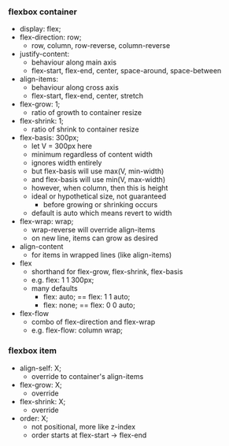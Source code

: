 
### flexbox container

* display: flex;
* flex-direction: row;
    * row, column, row-reverse, column-reverse
* justify-content: 
    * behaviour along main axis
    * flex-start, flex-end, center, space-around, space-between 
* align-items:
    * behaviour along cross axis
    * flex-start, flex-end, center, stretch
* flex-grow: 1;
    * ratio of growth to container resize
* flex-shrink: 1;
    * ratio of shrink to container resize
* flex-basis: 300px;
    * let V = 300px here
    * minimum regardless of content width 
    * ignores width entirely 
    * but flex-basis will use max(V, min-width)
    * and flex-basis will use min(V, max-width)
    * however, when column, then this is height
    * ideal or hypothetical size, not guaranteed
        * before growing or shrinking occurs
    * default is auto which means revert to width 
* flex-wrap: wrap;
    * wrap-reverse will override align-items
    * on new line, items can grow as desired
* align-content
    * for items in wrapped lines (like align-items)
* flex
    * shorthand for flex-grow, flex-shrink, flex-basis
    * e.g. flex: 1 1 300px;
    * many defaults
        * flex: auto; == flex: 1 1 auto;
        * flex: none; == flex: 0 0 auto;
* flex-flow
    * combo of flex-direction and flex-wrap
    * e.g. flex-flow: column wrap;

### flexbox item

* align-self: X;
    * override to container's align-items
* flex-grow: X;
    * override
* flex-shrink: X;
    * override
* order: X;
    * not positional, more like z-index
    * order starts at flex-start -> flex-end
